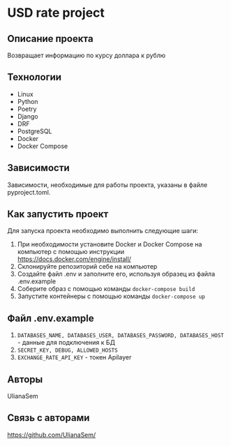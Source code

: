 # USD rate project

## Описание проекта

Возвращает информацию по курсу доллара к рублю

## Технологии

- Linux
- Python
- Poetry
- Django
- DRF
- PostgreSQL
- Docker
- Docker Compose

## Зависимости

Зависимости, необходимые для работы проекта, указаны в файле pyproject.toml.

## Как запустить проект

Для запуска проекта необходимо выполнить следующие шаги:
1. При необходимости установите Docker и Docker Compose на компьютер с помощью инструкции https://docs.docker.com/engine/install/
2. Cклонируйте репозиторий себе на компьютер
3. Создайте файл .env и заполните его, используя образец из файла .env.example
4. Соберите образ с помощью команды `docker-compose build`
5. Запустите контейнеры с помощью команды `docker-compose up`

## Файл .env.example

1. `DATABASES_NAME, DATABASES_USER, DATABASES_PASSWORD, DATABASES_HOST` - данные для подключения к БД
2. `SECRET_KEY, DEBUG, ALLOWED_HOSTS`
3. `EXCHANGE_RATE_API_KEY` - токен Apilayer

## Авторы

UlianaSem

## Связь с авторами

https://github.com/UlianaSem/
